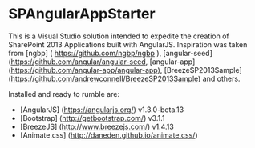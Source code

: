 SPAngularAppStarter
===================

This is a Visual Studio solution intended to expedite the creation of SharePoint 2013 Applications built with AngularJS. Inspiration was taken from [ngbp] ( https://github.com/ngbp/ngbp ), [angular-seed] (https://github.com/angular/angular-seed, [angular-app] (https://github.com/angular-app/angular-app), [BreezeSP2013Sample] (https://github.com/andrewconnell/BreezeSP2013Sample) and others.

Installed and ready to rumble are:
* [AngularJS] (https://angularjs.org/) v1.3.0-beta.13
* [Bootstrap] (http://getbootstrap.com/) v3.1.1
* [BreezeJS] (http://www.breezejs.com/) v1.4.13
* [Animate.css] (http://daneden.github.io/animate.css/)
